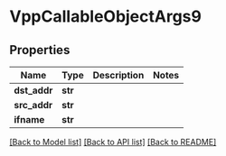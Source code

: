 # VppCallableObjectArgs9

## Properties
Name | Type | Description | Notes
------------ | ------------- | ------------- | -------------
**dst_addr** | **str** |  | 
**src_addr** | **str** |  | 
**ifname** | **str** |  | 

[[Back to Model list]](../README.md#documentation-for-models) [[Back to API list]](../README.md#documentation-for-api-endpoints) [[Back to README]](../README.md)

